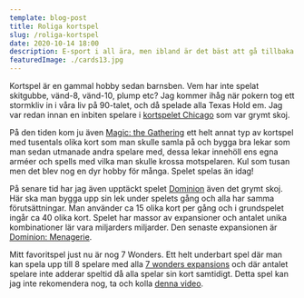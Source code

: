 ```yaml
---
template: blog-post
title: Roliga kortspel
slug: /roliga-kortspel
date: 2020-10-14 18:00
description: E-sport i all ära, men ibland är det bäst att gå tillbaka till basics.
featuredImage: ./cards13.jpg
---
```

Kortspel är en gammal hobby sedan barnsben. Vem har inte spelat skitgubbe, vänd-8, vänd-10, plump etc?
Jag kommer ihåg när pokern tog ett stormkliv in i våra liv på 90-talet, och då spelade alla Texas Hold em. Jag var redan innan en inbiten spelare i [kortspelet Chicago](https://www.kenntoft.se/gamenights/chicago-kortspel.php) som var grymt skoj.

På den tiden kom ju även [Magic: the Gathering](https://en.wikipedia.org/wiki/Magic:_The_Gathering) ett helt annat typ av kortspel med tusentals olika kort som man skulle samla på och bygga bra lekar som man sedan utmanade andra spelare med, dessa lekar innehöll ens egna arméer  och spells med vilka man skulle krossa motspelaren. Kul som tusan men det blev nog en dyr hobby för många. Spelet spelas än idag!

På senare tid har jag även upptäckt spelet [Dominion](https://en.wikipedia.org/wiki/Dominion_(card_game)) även det grymt skoj. Här ska man bygga upp sin lek under spelets gång och alla har samma förutsättningar. Man använder ca 15 olika kort per gång och i grundspelet ingår ca 40 olika kort. Spelet har massor av expansioner och antalet unika kombinationer lär vara miljarders miljarder. Den senaste expansionen är [Dominion: Menagerie](https://www.boardgame-news.com/news/post/dominion-menagerie).

Mitt favoritspel just nu är nog 7 Wonders. Ett helt underbart spel där man kan spela upp till 8 spelare med alla [7 wonders expansions](https://www.boardgame-news.com/top/7-wonders-expansions) och där antalet spelare inte adderar speltid då alla spelar sin kort samtidigt. Detta spel kan jag inte rekomendera nog, ta och kolla [denna video](https://www.youtube.com/watch?v=zenJxRYuOIM).